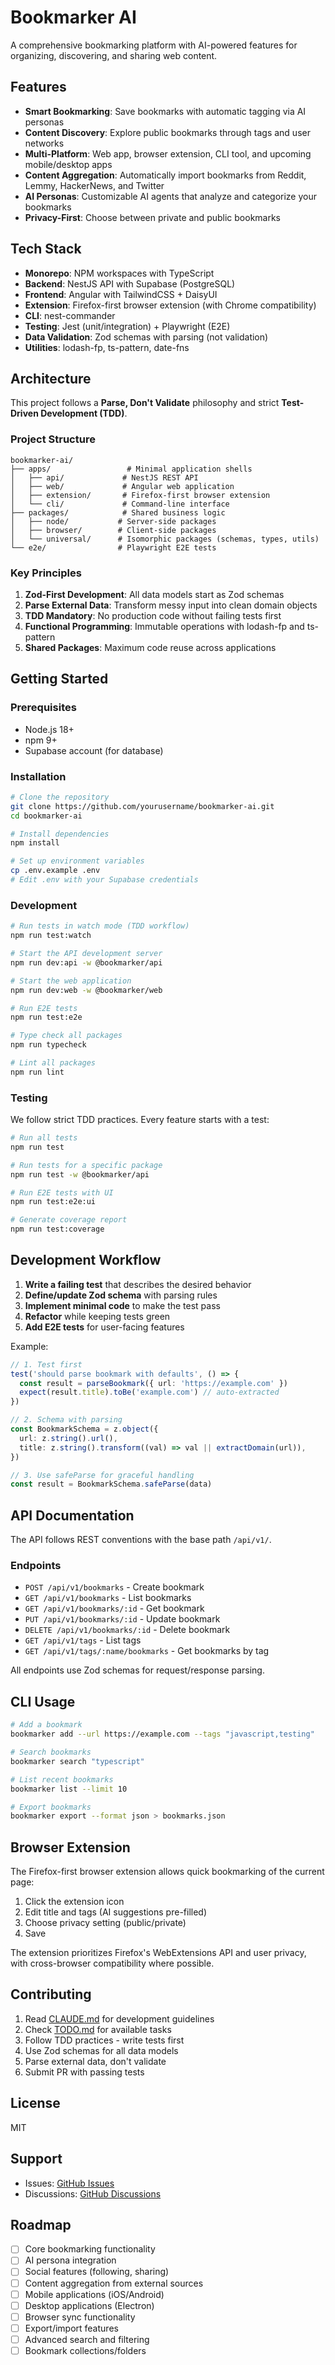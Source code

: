# Bookmarker AI

A comprehensive bookmarking platform with AI-powered features for organizing, discovering, and
sharing web content.

## Features

- **Smart Bookmarking**: Save bookmarks with automatic tagging via AI personas
- **Content Discovery**: Explore public bookmarks through tags and user networks
- **Multi-Platform**: Web app, browser extension, CLI tool, and upcoming mobile/desktop apps
- **Content Aggregation**: Automatically import bookmarks from Reddit, Lemmy, HackerNews, and
  Twitter
- **AI Personas**: Customizable AI agents that analyze and categorize your bookmarks
- **Privacy-First**: Choose between private and public bookmarks

## Tech Stack

- **Monorepo**: NPM workspaces with TypeScript
- **Backend**: NestJS API with Supabase (PostgreSQL)
- **Frontend**: Angular with TailwindCSS + DaisyUI
- **Extension**: Firefox-first browser extension (with Chrome compatibility)
- **CLI**: nest-commander
- **Testing**: Jest (unit/integration) + Playwright (E2E)
- **Data Validation**: Zod schemas with parsing (not validation)
- **Utilities**: lodash-fp, ts-pattern, date-fns

## Architecture

This project follows a **Parse, Don't Validate** philosophy and strict **Test-Driven Development
(TDD)**.

### Project Structure

```
bookmarker-ai/
├── apps/                 # Minimal application shells
│   ├── api/             # NestJS REST API
│   ├── web/             # Angular web application
│   ├── extension/       # Firefox-first browser extension
│   └── cli/             # Command-line interface
├── packages/            # Shared business logic
│   ├── node/           # Server-side packages
│   ├── browser/        # Client-side packages
│   └── universal/      # Isomorphic packages (schemas, types, utils)
└── e2e/                # Playwright E2E tests
```

### Key Principles

1. **Zod-First Development**: All data models start as Zod schemas
2. **Parse External Data**: Transform messy input into clean domain objects
3. **TDD Mandatory**: No production code without failing tests first
4. **Functional Programming**: Immutable operations with lodash-fp and ts-pattern
5. **Shared Packages**: Maximum code reuse across applications

## Getting Started

### Prerequisites

- Node.js 18+
- npm 9+
- Supabase account (for database)

### Installation

```bash
# Clone the repository
git clone https://github.com/yourusername/bookmarker-ai.git
cd bookmarker-ai

# Install dependencies
npm install

# Set up environment variables
cp .env.example .env
# Edit .env with your Supabase credentials
```

### Development

```bash
# Run tests in watch mode (TDD workflow)
npm run test:watch

# Start the API development server
npm run dev:api -w @bookmarker/api

# Start the web application
npm run dev:web -w @bookmarker/web

# Run E2E tests
npm run test:e2e

# Type check all packages
npm run typecheck

# Lint all packages
npm run lint
```

### Testing

We follow strict TDD practices. Every feature starts with a test:

```bash
# Run all tests
npm run test

# Run tests for a specific package
npm run test -w @bookmarker/api

# Run E2E tests with UI
npm run test:e2e:ui

# Generate coverage report
npm run test:coverage
```

## Development Workflow

1. **Write a failing test** that describes the desired behavior
2. **Define/update Zod schema** with parsing rules
3. **Implement minimal code** to make the test pass
4. **Refactor** while keeping tests green
5. **Add E2E tests** for user-facing features

Example:

```typescript
// 1. Test first
test('should parse bookmark with defaults', () => {
  const result = parseBookmark({ url: 'https://example.com' })
  expect(result.title).toBe('example.com') // auto-extracted
})

// 2. Schema with parsing
const BookmarkSchema = z.object({
  url: z.string().url(),
  title: z.string().transform((val) => val || extractDomain(url)),
})

// 3. Use safeParse for graceful handling
const result = BookmarkSchema.safeParse(data)
```

## API Documentation

The API follows REST conventions with the base path `/api/v1/`.

### Endpoints

- `POST /api/v1/bookmarks` - Create bookmark
- `GET /api/v1/bookmarks` - List bookmarks
- `GET /api/v1/bookmarks/:id` - Get bookmark
- `PUT /api/v1/bookmarks/:id` - Update bookmark
- `DELETE /api/v1/bookmarks/:id` - Delete bookmark
- `GET /api/v1/tags` - List tags
- `GET /api/v1/tags/:name/bookmarks` - Get bookmarks by tag

All endpoints use Zod schemas for request/response parsing.

## CLI Usage

```bash
# Add a bookmark
bookmarker add --url https://example.com --tags "javascript,testing"

# Search bookmarks
bookmarker search "typescript"

# List recent bookmarks
bookmarker list --limit 10

# Export bookmarks
bookmarker export --format json > bookmarks.json
```

## Browser Extension

The Firefox-first browser extension allows quick bookmarking of the current page:

1. Click the extension icon
2. Edit title and tags (AI suggestions pre-filled)
3. Choose privacy setting (public/private)
4. Save

The extension prioritizes Firefox's WebExtensions API and user privacy, with cross-browser
compatibility where possible.

## Contributing

1. Read [CLAUDE.md](./CLAUDE.md) for development guidelines
2. Check [TODO.md](./TODO.md) for available tasks
3. Follow TDD practices - write tests first
4. Use Zod schemas for all data models
5. Parse external data, don't validate
6. Submit PR with passing tests

## License

MIT

## Support

- Issues: [GitHub Issues](https://github.com/yourusername/bookmarker-ai/issues)
- Discussions: [GitHub Discussions](https://github.com/yourusername/bookmarker-ai/discussions)

## Roadmap

- [ ] Core bookmarking functionality
- [ ] AI persona integration
- [ ] Social features (following, sharing)
- [ ] Content aggregation from external sources
- [ ] Mobile applications (iOS/Android)
- [ ] Desktop applications (Electron)
- [ ] Browser sync functionality
- [ ] Export/import features
- [ ] Advanced search and filtering
- [ ] Bookmark collections/folders
